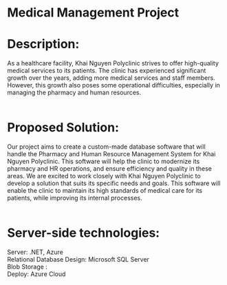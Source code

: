 # Medical Management Project

# Description:
As a healthcare facility, Khai Nguyen Polyclinic strives to offer high-quality medical services to its patients. 
The clinic has experienced significant growth over the years, adding more medical services and staff members.
However, this growth also poses some operational difficulties, especially in managing the pharmacy and human resources.
<br />
<br />
# Proposed Solution:
Our project aims to create a custom-made database software that will handle the Pharmacy and Human Resource Management System 
for Khai Nguyen Polyclinic. This software will help the clinic to modernize its pharmacy and HR operations, and ensure efficiency 
and quality in these areas. We are excited to work closely with Khai Nguyen Polyclinic to develop a solution that suits its 
specific needs and goals. This software will enable the clinic to maintain its high standards of medical care for its patients, 
while improving its internal processes.
<br />
<br />
# Server-side technologies:
Server: .NET, Azure <br />
Relational Database Design: Microsoft SQL Server<br />
Blob Storage : <br />
Deploy: Azure Cloud<br />


